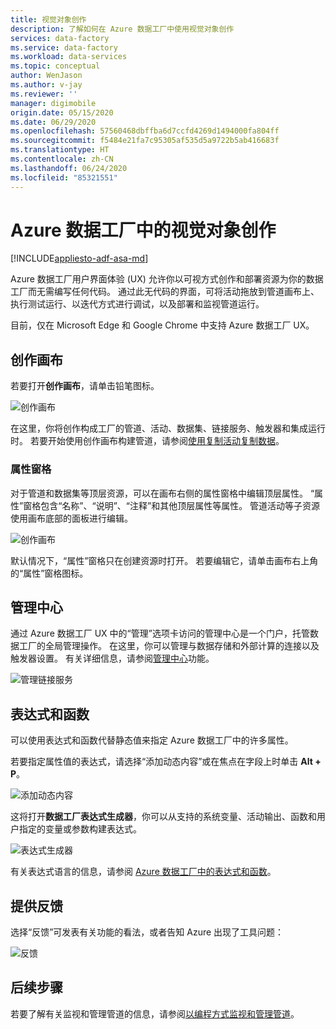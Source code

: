 ```yaml
---
title: 视觉对象创作
description: 了解如何在 Azure 数据工厂中使用视觉对象创作
services: data-factory
ms.service: data-factory
ms.workload: data-services
ms.topic: conceptual
author: WenJason
ms.author: v-jay
ms.reviewer: ''
manager: digimobile
origin.date: 05/15/2020
ms.date: 06/29/2020
ms.openlocfilehash: 57560468dbffba6d7ccfd4269d1494000fa804ff
ms.sourcegitcommit: f5484e21fa7c95305af535d5a9722b5ab416683f
ms.translationtype: HT
ms.contentlocale: zh-CN
ms.lasthandoff: 06/24/2020
ms.locfileid: "85321551"
---
```

# <a name="visual-authoring-in-azure-data-factory"></a>Azure 数据工厂中的视觉对象创作

[!INCLUDE[appliesto-adf-asa-md](includes/appliesto-adf-asa-md.md)]

Azure 数据工厂用户界面体验 (UX) 允许你以可视方式创作和部署资源为你的数据工厂而无需编写任何代码。 通过此无代码的界面，可将活动拖放到管道画布上、执行测试运行、以迭代方式进行调试，以及部署和监视管道运行。

目前，仅在 Microsoft Edge 和 Google Chrome 中支持 Azure 数据工厂 UX。

## <a name="authoring-canvas"></a>创作画布

若要打开**创作画布**，请单击铅笔图标。 

![创作画布](media/author-visually/authoring-canvas.png)

在这里，你将创作构成工厂的管道、活动、数据集、链接服务、触发器和集成运行时。 若要开始使用创作画布构建管道，请参阅[使用复制活动复制数据](tutorial-copy-data-portal.md)。 

### <a name="properties-pane"></a>属性窗格

对于管道和数据集等顶层资源，可以在画布右侧的属性窗格中编辑顶层属性。 “属性”窗格包含“名称”、“说明”、“注释”和其他顶层属性等属性。 管道活动等子资源使用画布底部的面板进行编辑。 

![创作画布](media/author-visually/properties-pane.png)

默认情况下，“属性”窗格只在创建资源时打开。 若要编辑它，请单击画布右上角的“属性”窗格图标。

## <a name="management-hub"></a>管理中心

通过 Azure 数据工厂 UX 中的“管理”选项卡访问的管理中心是一个门户，托管数据工厂的全局管理操作。 在这里，你可以管理与数据存储和外部计算的连接以及触发器设置。 有关详细信息，请参阅[管理中心](author-management-hub.md)功能。

![管理链接服务](media/author-management-hub/management-hub-linked-services.png)

## <a name="expressions-and-functions"></a>表达式和函数

可以使用表达式和函数代替静态值来指定 Azure 数据工厂中的许多属性。

若要指定属性值的表达式，请选择“添加动态内容”或在焦点在字段上时单击 **Alt + P**。

![添加动态内容](media/author-visually/dynamic-content-1.png)

这将打开**数据工厂表达式生成器**，你可以从支持的系统变量、活动输出、函数和用户指定的变量或参数构建表达式。 

![表达式生成器](media/author-visually/dynamic-content-2.png)

有关表达式语言的信息，请参阅 [Azure 数据工厂中的表达式和函数](control-flow-expression-language-functions.md)。

## <a name="provide-feedback"></a>提供反馈

选择“反馈”可发表有关功能的看法，或者告知 Azure 出现了工具问题：

![反馈](media/author-visually/provide-feedback.png)

## <a name="next-steps"></a>后续步骤

若要了解有关监视和管理管道的信息，请参阅[以编程方式监视和管理管道](monitor-programmatically.md)。
